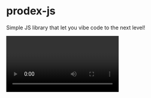 # prodex-js

Simple JS library that let you vibe code to the next level!

<video>

## Features

- Component-level prompt;
- Page level prompt;
- Basic vision integration (MCP client can "ask question" to what you see in the screen);
- (Not implemented) Screen capture integration.

## Usage

### Code setup

To use, add the following to the head of your HTML file:

```html
<script name="prodex" src="http://cdn.jsdelivr.net/gh/tarasyarema/prodex-js@master/core.min.js?k=test"></script>
```

if you set the `k` the magic components will be loaded, if you do not set it the magic components will not load (e.g. for production builds).


### MCP setup

Add the foloowing to your MCP setup

```json
{
    "mcpServers": {
        "prodex": {
            "url": "https://localhost:8001/mcp/sse?api_key=<api_key>"
        }
    }
}
```

you can use `sk_test` as the `api_key` for testing purposes.


Currently I'm hosting the backend myself, but in the future I might open source / distribute a binary so that you can
run the MCP locally, as it might be part of a bigger project.

### Disclaimers

1. I tested with Cursor, but probably any other editor that has an MCP connection with their agentic code;
2. Currently tested in development in two React based projects (with vite), not sure if it will work with other frameworks.

## Development

Check the [`core.js`](core.js) file for the source code.

## Contributing

Please open a PR, or just DM me in LinkedIn (Taras Yarema) if you have questions.

## License

MIT, see [LICENSE](LICENSE) for more information.
